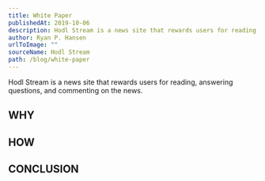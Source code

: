 ```yaml
---
title: White Paper
publishedAt: 2019-10-06
description: Hodl Stream is a news site that rewards users for reading, answering questions, and commenting on the news.
author: Ryan P. Hansen
urlToImage: ""
sourceName: Hodl Stream
path: /blog/white-paper
---
```

Hodl Stream is a news site that rewards users for reading, answering questions, and commenting on the news. 

## WHY

## HOW

## CONCLUSION